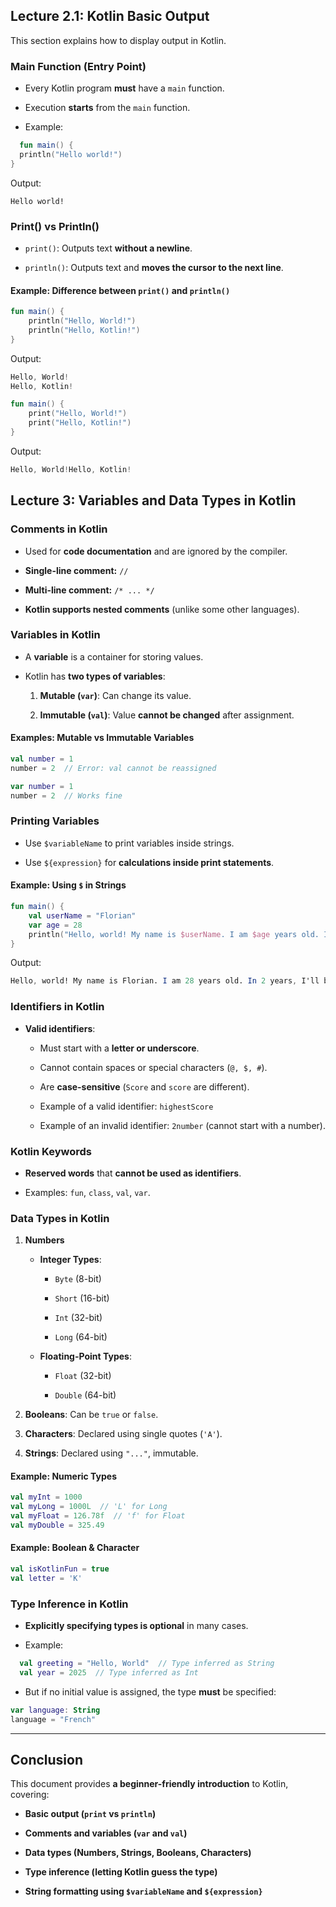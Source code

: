 ## **Lecture 2.1: Kotlin Basic Output**

This section explains how to display output in Kotlin.

### **Main Function (Entry Point)**

- Every Kotlin program **must** have a `main` function.
    
- Execution **starts** from the `main` function.
    
- Example:

 ```kotlin
   fun main() {
   println("Hello world!")
}
```

Output:

```nginx
Hello world!
```

### **Print() vs Println()**

- `print()`: Outputs text **without a newline**.
    
- `println()`: Outputs text and **moves the cursor to the next line**.
    

#### **Example: Difference between `print()` and `println()`**

```kotlin
fun main() {
    println("Hello, World!")
    println("Hello, Kotlin!")
}
```

Output:

```kotlin
Hello, World!
Hello, Kotlin!
```

```kotlin
fun main() {
    print("Hello, World!")
    print("Hello, Kotlin!")
}
```

Output:

```kotlin
Hello, World!Hello, Kotlin!
```

## **Lecture 3: Variables and Data Types in Kotlin**

### **Comments in Kotlin**

- Used for **code documentation** and are ignored by the compiler.
    
- **Single-line comment:** `//`
    
- **Multi-line comment:** `/* ... */`
    
- **Kotlin supports nested comments** (unlike some other languages).
    

### **Variables in Kotlin**

- A **variable** is a container for storing values.
    
- Kotlin has **two types of variables**:
    
    1. **Mutable (`var`)**: Can change its value.
        
    2. **Immutable (`val`)**: Value **cannot be changed** after assignment.
        

#### **Examples: Mutable vs Immutable Variables**

```kotlin
val number = 1
number = 2  // Error: val cannot be reassigned
```

```kotlin
var number = 1
number = 2  // Works fine
```

### **Printing Variables**

- Use `$variableName` to print variables inside strings.
    
- Use `${expression}` for **calculations inside print statements**.
    

#### **Example: Using `$` in Strings**

```kotlin
fun main() {
    val userName = "Florian"
    var age = 28
    println("Hello, world! My name is $userName. I am $age years old. In 2 years, I'll be ${age + 2}.")
}
```

Output:

```mathematica
Hello, world! My name is Florian. I am 28 years old. In 2 years, I'll be 30.
```

### **Identifiers in Kotlin**

- **Valid identifiers**:
    
    - Must start with a **letter or underscore**.
        
    - Cannot contain spaces or special characters (`@, $, #`).
        
    - Are **case-sensitive** (`Score` and `score` are different).
        
    - Example of a valid identifier: `highestScore`
        
    - Example of an invalid identifier: `2number` (cannot start with a number).
        

### **Kotlin Keywords**

- **Reserved words** that **cannot be used as identifiers**.
    
- Examples: `fun`, `class`, `val`, `var`.
    

### **Data Types in Kotlin**

1. **Numbers**
    
    - **Integer Types**:
        
        - `Byte` (8-bit)
            
        - `Short` (16-bit)
            
        - `Int` (32-bit)
            
        - `Long` (64-bit)
            
    - **Floating-Point Types**:
        
        - `Float` (32-bit)
            
        - `Double` (64-bit)
            
2. **Booleans**: Can be `true` or `false`.
    
3. **Characters**: Declared using single quotes (`'A'`).
    
4. **Strings**: Declared using `"..."`, immutable.
    

#### **Example: Numeric Types**

```kotlin
val myInt = 1000
val myLong = 1000L  // 'L' for Long
val myFloat = 126.78f  // 'f' for Float
val myDouble = 325.49
```

#### **Example: Boolean & Character**

```kotlin
val isKotlinFun = true
val letter = 'K'
```

### **Type Inference in Kotlin**

- **Explicitly specifying types is optional** in many cases.
    
- Example:

```kotlin
  val greeting = "Hello, World"  // Type inferred as String
  val year = 2025  // Type inferred as Int
```

- But if no initial value is assigned, the type **must** be specified:

```kotlin
var language: String
language = "French"
```

---

## **Conclusion**

This document provides **a beginner-friendly introduction** to Kotlin, covering:

- **Basic output (`print` vs `println`)**
    
- **Comments and variables (`var` and `val`)**
    
- **Data types (Numbers, Strings, Booleans, Characters)**
    
- **Type inference (letting Kotlin guess the type)**
    
- **String formatting using `$variableName` and `${expression}`**